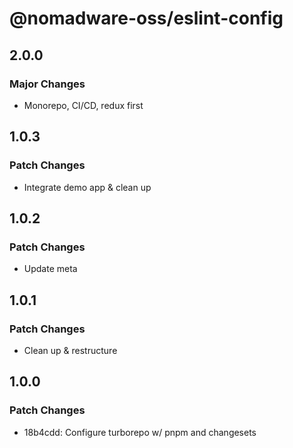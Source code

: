 # @nomadware-oss/eslint-config

## 2.0.0

### Major Changes

- Monorepo, CI/CD, redux first

## 1.0.3

### Patch Changes

- Integrate demo app & clean up

## 1.0.2

### Patch Changes

- Update meta

## 1.0.1

### Patch Changes

- Clean up & restructure

## 1.0.0

### Patch Changes

- 18b4cdd: Configure turborepo w/ pnpm and changesets
